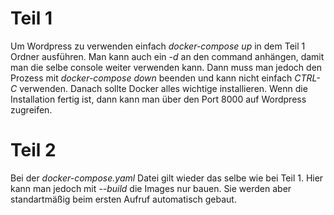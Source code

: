 # Teil 1

Um Wordpress zu verwenden einfach *docker-compose up* in dem Teil 1 Ordner ausführen.
Man kann auch ein *-d* an den command anhängen, damit man die selbe console weiter verwenden kann.
Dann muss man jedoch den Prozess mit *docker-compose down* beenden und kann nicht einfach *CTRL-C* verwenden.
Danach sollte Docker alles wichtige installieren.
Wenn die Installation fertig ist, dann kann man über den Port 8000 auf Wordpress zugreifen.

# Teil 2

Bei der *docker-compose.yaml* Datei gilt wieder das selbe wie bei Teil 1.
Hier kann man jedoch mit *--build* die Images nur bauen.
Sie werden aber standartmäßig beim ersten Aufruf automatisch gebaut.